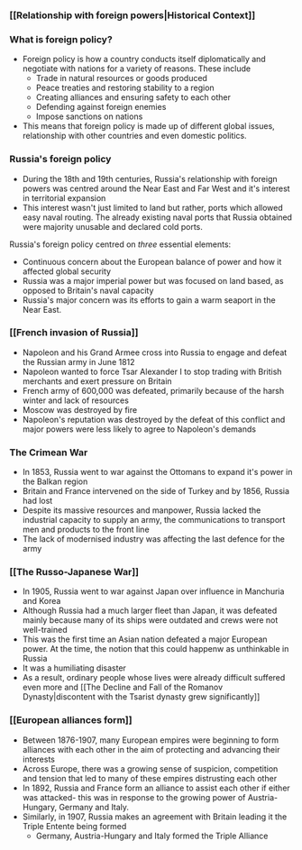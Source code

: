 
### [[Relationship with foreign powers|Historical Context]]


### What is foreign policy?

- Foreign policy is how a country conducts itself diplomatically and negotiate with nations for a variety of reasons. These include
	- Trade in natural resources or goods produced 
	- Peace treaties and restoring stability to a region
	- Creating alliances and ensuring safety to each other
	- Defending against foreign enemies
	- Impose sanctions on nations
- This means that foreign policy is made up of different global issues, relationship with other countries and even domestic politics. 

### Russia's foreign policy

- During the 18th and 19th centuries, Russia's relationship with foreign powers was centred around the Near East and Far West and it's interest in territorial expansion
- This interest wasn't just limited to land but rather, ports which allowed easy naval routing. The already existing naval ports that Russia obtained were majority unusable and declared cold ports.

Russia's foreign policy centred on *three* essential elements:

- Continuous concern about the European balance of power and how it affected global security
- Russia was a major imperial power but was focused on land based, as opposed to Britain's naval capacity
- Russia's major concern was its efforts to gain a warm seaport in the Near East. 

### [[French invasion of Russia]]
- Napoleon and his Grand Armee cross into Russia to engage and defeat the Russian army in June 1812
- Napoleon wanted to force Tsar Alexander I to stop trading with British merchants and exert pressure on Britain
- French army of 600,000 was defeated, primarily because of the harsh winter and lack of resources
- Moscow was destroyed by fire
- Napoleon's reputation was destroyed by the defeat of this conflict and major powers were less likely to agree to Napoleon's demands

### The Crimean War
- In 1853, Russia went to war against the Ottomans to expand it's power in the Balkan region
- Britain and France intervened on the side of Turkey and by 1856, Russia had lost
- Despite its massive resources and manpower, Russia lacked the industrial capacity to supply an army, the communications to transport men and products to the front line
- The lack of modernised industry was affecting the last defence for the army

### [[The Russo-Japanese War]]

- In 1905, Russia went to war against Japan over influence in Manchuria and Korea
- Although Russia had a much larger fleet than Japan, it was defeated mainly because many of its ships were outdated and crews were not well-trained
- This was the first time an Asian nation defeated a major European power. At the time, the notion that this could happenw as unthinkable in Russia
- It was a humiliating disaster
- As a result, ordinary people whose lives were already difficult suffered even more and [[The Decline and Fall of the Romanov Dynasty|discontent with the Tsarist dynasty grew significantly]]

### [[European alliances form]]

- Between 1876-1907, many European empires were beginning to form alliances with each other in the aim of protecting and advancing their interests
- Across Europe, there was a growing sense of suspicion, competition and tension that led to many of these empires distrusting each other
- In 1892, Russia and France form an alliance to assist each other if either was attacked- this was in response to the growing power of Austria-Hungary, Germany and Italy.
- Similarly, in 1907, Russia makes an agreement with Britain leading it the Triple Entente being formed
	- Germany, Austria-Hungary and Italy formed the Triple Alliance



